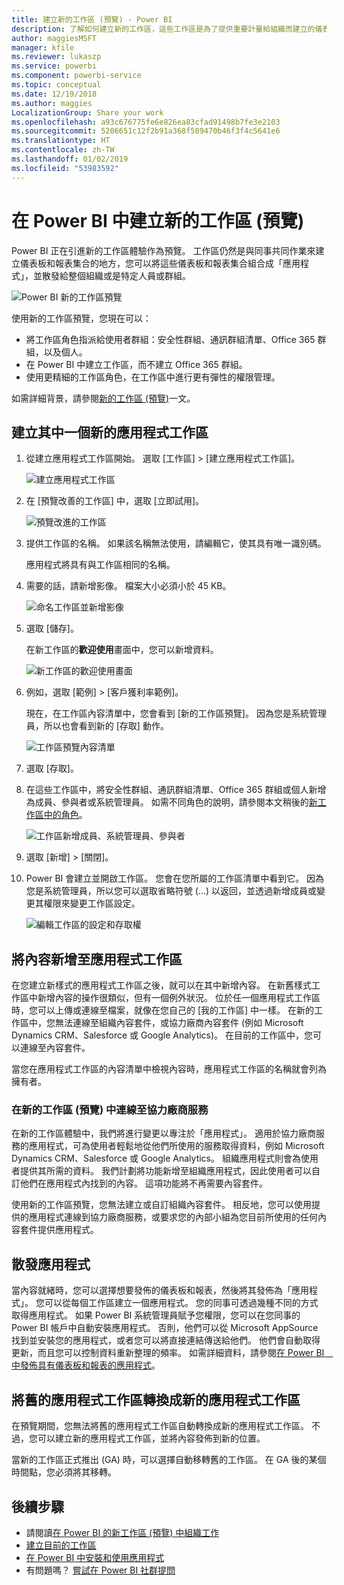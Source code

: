 ```yaml
---
title: 建立新的工作區 (預覽) - Power BI
description: 了解如何建立新的工作區，這些工作區是為了提供重要計量給組織而建立的儀表板和報告集合。
author: maggiesMSFT
manager: kfile
ms.reviewer: lukaszp
ms.service: powerbi
ms.component: powerbi-service
ms.topic: conceptual
ms.date: 12/19/2018
ms.author: maggies
LocalizationGroup: Share your work
ms.openlocfilehash: a93c676775fe6e826ea83cfad91498b7fe3e2103
ms.sourcegitcommit: 5206651c12f2b91a368f509470b46f3f4c5641e6
ms.translationtype: HT
ms.contentlocale: zh-TW
ms.lasthandoff: 01/02/2019
ms.locfileid: "53983592"
---
```

# <a name="create-the-new-workspaces-preview-in-power-bi"></a>在 Power BI 中建立新的工作區 (預覽)

Power BI 正在引進新的工作區體驗作為預覽。 工作區仍然是與同事共同作業來建立儀表板和報表集合的地方，您可以將這些儀表板和報表集合組合成「應用程式」，並散發給整個組織或是特定人員或群組。 

![Power BI 新的工作區預覽](media/service-create-the-new-workspaces/power-bi-new-workspaces-preview.png)

使用新的工作區預覽，您現在可以：

- 將工作區角色指派給使用者群組：安全性群組、通訊群組清單、Office 365 群組，以及個人。
- 在 Power BI 中建立工作區，而不建立 Office 365 群組。
- 使用更精細的工作區角色，在工作區中進行更有彈性的權限管理。

如需詳細背景，請參閱[新的工作區 (預覽)](service-new-workspaces.md)一文。

## <a name="create-one-of-the-new-app-workspaces"></a>建立其中一個新的應用程式工作區

1. 從建立應用程式工作區開始。 選取 [工作區] > [建立應用程式工作區]。
   
     ![建立應用程式工作區](media/service-create-the-new-workspaces/power-bi-create-app-workspace.png)

2. 在 [預覽改善的工作區] 中，選取 [立即試用]。
   
     ![預覽改進的工作區](media/service-create-the-new-workspaces/power-bi-preview-improved-workspaces.png)

2. 提供工作區的名稱。 如果該名稱無法使用，請編輯它，使其具有唯一識別碼。
   
     應用程式將具有與工作區相同的名稱。
   
1. 需要的話，請新增影像。 檔案大小必須小於 45 KB。
 
    ![命名工作區並新增影像](media/service-create-the-new-workspaces/power-bi-name-workspace.png)

1. 選取 [儲存]。

    在新工作區的**歡迎使用**畫面中，您可以新增資料。 

    ![新工作區的歡迎使用畫面](media/service-create-the-new-workspaces/power-bi-workspace-welcome-screen.png)

1. 例如，選取 [範例] > [客戶獲利率範例]。

    現在，在工作區內容清單中，您會看到 [新的工作區預覽]。 因為您是系統管理員，所以也會看到新的 [存取] 動作。

    ![工作區預覽內容清單](media/service-create-the-new-workspaces/power-bi-workspaces-preview-content-list.png)

1. 選取 [存取]。

1. 在這些工作區中，將安全性群組、通訊群組清單、Office 365 群組或個人新增為成員、參與者或系統管理員。 如需不同角色的說明，請參閱本文稍後的[新工作區中的角色](#roles-in-the-new-workspaces)。

    ![工作區新增成員、系統管理員、參與者](media/service-create-the-new-workspaces/power-bi-access-add-members.png)

9. 選取 [新增] > [關閉]。

1. Power BI 會建立並開啟工作區。 您會在您所屬的工作區清單中看到它。 因為您是系統管理員，所以您可以選取省略符號 (…) 以返回，並透過新增成員或變更其權限來變更工作區設定。

     ![編輯工作區的設定和存取權](media/service-create-the-new-workspaces/power-bi-edit-workspace.png)

## <a name="add-content-to-your-app-workspace"></a>將內容新增至應用程式工作區

在您建立新樣式的應用程式工作區之後，就可以在其中新增內容。 在新舊樣式工作區中新增內容的操作很類似，但有一個例外狀況。 位於任一個應用程式工作區時，您可以上傳或連線至檔案，就像在您自己的 [我的工作區] 中一樣。 在新的工作區中，您無法連線至組織內容套件，或協力廠商內容套件 (例如 Microsoft Dynamics CRM、Salesforce 或 Google Analytics)。 在目前的工作區中，您可以連線至內容套件。

當您在應用程式工作區的內容清單中檢視內容時，應用程式工作區的名稱就會列為擁有者。

### <a name="connecting-to-third-party-services-in-new-workspaces-preview"></a>在新的工作區 (預覽) 中連線至協力廠商服務

在新的工作區體驗中，我們將進行變更以專注於「應用程式」。 適用於協力廠商服務的應用程式，可為使用者輕鬆地從他們所使用的服務取得資料，例如 Microsoft Dynamics CRM、Salesforce 或 Google Analytics。
組織應用程式則會為使用者提供其所需的資料。 我們計劃將功能新增至組織應用程式，因此使用者可以自訂他們在應用程式內找到的內容。 這項功能將不再需要內容套件。 

使用新的工作區預覽，您無法建立或自訂組織內容套件。 相反地，您可以使用提供的應用程式連線到協力廠商服務，或要求您的內部小組為您目前所使用的任何內容套件提供應用程式。 

## <a name="distribute-an-app"></a>散發應用程式

當內容就緒時，您可以選擇想要發佈的儀表板和報表，然後將其發佈為「應用程式」。 您可以從每個工作區建立一個應用程式。 您的同事可透過幾種不同的方式取得應用程式。 如果 Power BI 系統管理員賦予您權限，您可以在您同事的 Power BI 帳戶中自動安裝應用程式。 否則，他們可以從 Microsoft AppSource 找到並安裝您的應用程式，或者您可以將直接連結傳送給他們。 他們會自動取得更新，而且您可以控制資料重新整理的頻率。 如需詳細資料，請參閱[在 Power BI　中發佈具有儀表板和報表的應用程式](service-create-distribute-apps.md)。

## <a name="convert-old-app-workspaces-to-new-app-workspaces"></a>將舊的應用程式工作區轉換成新的應用程式工作區

在預覽期間，您無法將舊的應用程式工作區自動轉換成新的應用程式工作區。 不過，您可以建立新的應用程式工作區，並將內容發佈到新的位置。 

當新的工作區正式推出 (GA) 時，可以選擇自動移轉舊的工作區。 在 GA 後的某個時間點，您必須將其移轉。

## <a name="next-steps"></a>後續步驟
* 請閱讀[在 Power BI 的新工作區 (預覽) 中組織工作](service-new-workspaces.md)
* [建立目前的工作區](service-create-workspaces.md)
* [在 Power BI 中安裝和使用應用程式](service-create-distribute-apps.md)
* 有問題嗎？ [嘗試在 Power BI 社群提問](http://community.powerbi.com/)
